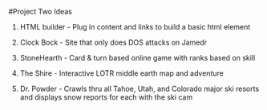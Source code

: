 #Project Two Ideas

1. HTML builder - Plug in content and links to build a basic html element

2. Clock Bock - Site that only does DOS attacks on Jamedr

3. StoneHearth - Card & turn based online game with ranks based on skill

4. The Shire - Interactive LOTR middle earth map and adventure

5. Dr. Powder - Crawls thru all Tahoe, Utah, and Colorado major ski resorts and displays snow reports for each with the ski cam
